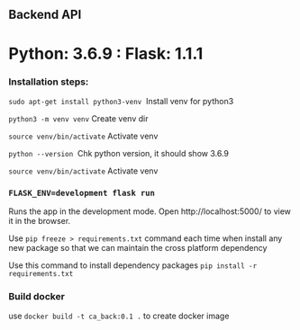 ## Backend API

# Python: 3.6.9 : Flask: 1.1.1

### Installation steps:
`sudo apt-get install python3-venv`  Install venv for python3

`python3 -m venv venv` Create venv dir

`source venv/bin/activate` Activate venv

`python --version`  Chk python version, it should show 3.6.9

`source venv/bin/activate` Activate venv

### `FLASK_ENV=development flask run`
Runs the app in the development mode.
Open http://localhost:5000/ to view it in the browser.

Use `pip freeze > requirements.txt` command each time when install any new package so that we can maintain the cross platform dependency 

Use this command to install dependency packages `pip install -r requirements.txt`
### Build docker 
use `docker build -t ca_back:0.1 .` to create docker image
